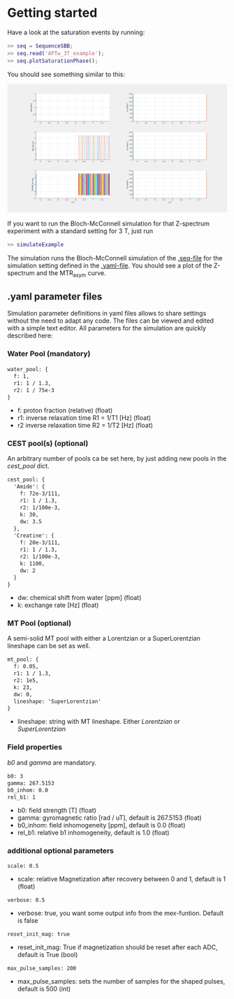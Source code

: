 # Getting started
Have a look at the saturation events by running:
```Matlab
>> seq = SequenceSBB;
>> seq.read('APTw_3T_example');
>> seq.plotSaturationPhase();
```

You should see something similar to this:

![APTw_3T_example](APTw_3T_example.png)

If you want to run the Bloch-McConnell simulation for that Z-spectrum experiment with a standard setting for 3 T, just run
```Matlab
>> simulateExample
```

The simulation runs the Bloch-McConnell simulation of the [.seq-file](APTw_3T_example.seq) for the simulation setting defined in the [.yaml-file](GM_3T_example_bmsim.yaml). You should see a plot of the Z-spectrum and the MTR<sub>asym</sub> curve.

## .yaml parameter files
Simulation parameter definitions in yaml files allows to share settings without the need to adapt any code. The files can be viewed and edited with a simple text editor. All parameters for the simulation are quickly described here:

### Water Pool (mandatory)  
```
water_pool: {
  f: 1,
  r1: 1 / 1.3,
  r2: 1 / 75e-3
}
```
* f: proton fraction (relative) (float)
* r1: inverse relaxation time R1 = 1/T1 [Hz] (float)
* r2 inverse relaxation time R2 = 1/T2 [Hz] (float)

### CEST pool(s) (optional)
An arbitrary number of pools ca be set here, by just adding new pools in the *cest_pool* dict. 
```
cest_pool: {
  'Amide': {
    f: 72e-3/111,
    r1: 1 / 1.3,
    r2: 1/100e-3,
    k: 30,
    dw: 3.5
  },
  'Creatine': {
    f: 20e-3/111,
    r1: 1 / 1.3,
    r2: 1/100e-3,
    k: 1100,
    dw: 2
  }
}
```
* dw: chemical shift from water [ppm] (float)
* k: exchange rate [Hz] (float)

### MT Pool (optional)

A semi-solid MT pool with either a Lorentzian or a SuperLorentzian lineshape can be set as well. 

```
mt_pool: {
  f: 0.05,
  r1: 1 / 1.3,
  r2: 1e5,
  k: 23,
  dw: 0,
  lineshape: 'SuperLorentzian'
}
```
* lineshape: string with MT lineshape. Either *Lorentzian* or *SuperLorentzian*


### Field properties 
*b0* and *gamma* are mandatory.
```
b0: 3
gamma: 267.5153
b0_inhom: 0.0
rel_b1: 1
```
* b0: field strength [T] (float)
* gamma: gyromagnetic ratio [rad / uT], default is 267.5153 (float)
* b0_inhom: field inhomogeneity [ppm], default is 0.0 (float)
* rel_b1: relative b1 inhomogeneity, default is 1.0 (float)


### additional optional parameters

```
scale: 0.5
```
* scale: relative Magnetization after recovery between 0 and 1, default is 1 (float)

```
verbose: 0.5
```
* verbose: true, you want some output info from the mex-funtion. Default is false

```
reset_init_mag: true
```
* reset_init_mag: True if magnetization should be reset after each ADC, default is True (bool)

```
max_pulse_samples: 200
```
* max_pulse_samples: sets the number of samples for the shaped pulses, default is 500 (int)

